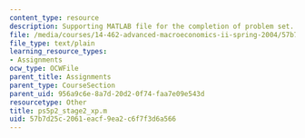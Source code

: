 ```yaml
---
content_type: resource
description: Supporting MATLAB file for the completion of problem set.
file: /media/courses/14-462-advanced-macroeconomics-ii-spring-2004/57b7d25c2061eacf9ea2c6f7f3d6a566_ps5p2_stage2_xp.m
file_type: text/plain
learning_resource_types:
- Assignments
ocw_type: OCWFile
parent_title: Assignments
parent_type: CourseSection
parent_uid: 956a9c6e-8a7d-20d2-0f74-faa7e09e543d
resourcetype: Other
title: ps5p2_stage2_xp.m
uid: 57b7d25c-2061-eacf-9ea2-c6f7f3d6a566
---
```

